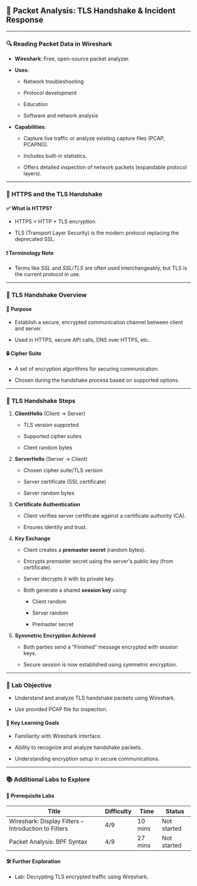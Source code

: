 ## 🧪 **Packet Analysis: TLS Handshake & Incident Response**

---

### 🔍 **Reading Packet Data in Wireshark**

- **Wireshark**: Free, open-source packet analyzer.
    
- **Uses**:
    
    - Network troubleshooting
        
    - Protocol development
        
    - Education
        
    - Software and network analysis
        
- **Capabilities**:
    
    - Capture live traffic or analyze existing capture files (PCAP, PCAPNG).
        
    - Includes built-in statistics.
        
    - Offers detailed inspection of network packets (expandable protocol layers).
        

---

### 🔐 **HTTPS and the TLS Handshake**

#### ✅ **What is HTTPS?**

- HTTPS = HTTP + TLS encryption.
    
- TLS (Transport Layer Security) is the modern protocol replacing the deprecated SSL.
    

#### ❗ **Terminology Note**

- Terms like _SSL_ and _SSL/TLS_ are often used interchangeably, but TLS is the current protocol in use.
    

---

### 📡 **TLS Handshake Overview**

#### 🧾 **Purpose**

- Establish a secure, encrypted communication channel between client and server.
    
- Used in HTTPS, secure API calls, DNS over HTTPS, etc.
    

#### 🔒 **Cipher Suite**

- A set of encryption algorithms for securing communication.
    
- Chosen during the handshake process based on supported options.
    

---

### 🤝 **TLS Handshake Steps**

1. **ClientHello** (Client → Server)
    
    - TLS version supported
        
    - Supported cipher suites
        
    - Client random bytes
        
2. **ServerHello** (Server → Client)
    
    - Chosen cipher suite/TLS version
        
    - Server certificate (SSL certificate)
        
    - Server random bytes
        
3. **Certificate Authentication**
    
    - Client verifies server certificate against a certificate authority (CA).
        
    - Ensures identity and trust.
        
4. **Key Exchange**
    
    - Client creates a **premaster secret** (random bytes).
        
    - Encrypts premaster secret using the server's public key (from certificate).
        
    - Server decrypts it with its private key.
        
    - Both generate a shared **session key** using:
        
        - Client random
            
        - Server random
            
        - Premaster secret
            
5. **Symmetric Encryption Achieved**
    
    - Both parties send a “Finished” message encrypted with session keys.
        
    - Secure session is now established using symmetric encryption.
        

---

### 🧪 **Lab Objective**

- Understand and analyze TLS handshake packets using Wireshark.
    
- Use provided PCAP file for inspection.
    

#### 🔧 **Key Learning Goals**

- Familiarity with Wireshark interface.
    
- Ability to recognize and analyze handshake packets.
    
- Understanding encryption setup in secure communications.
    

---

### 📚 **Additional Labs to Explore**

#### 🧩 **Prerequisite Labs**

|Title|Difficulty|Time|Status|
|---|---|---|---|
|Wireshark: Display Filters – Introduction to Filters|4/9|10 mins|Not started|
|Packet Analysis: BPF Syntax|4/9|27 mins|Not started|

#### 🛠️ **Further Exploration**

- Lab: Decrypting TLS encrypted traffic using Wireshark.